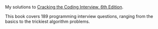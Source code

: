 My solutions to [Cracking the Coding Interview, 6th Edition](https://www.crackingthecodinginterview.com/).

This book covers 189 programming interview questions, ranging from the basics to the trickiest algorithm problems.
